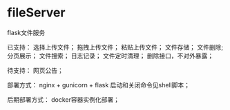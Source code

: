 # fileServer
flask文件服务

已支持：
选择上传文件；
拖拽上传文件；
粘贴上传文件；
文件存储；
文件删除;
分页展示；
文件搜索；
日志记录；
文件定时清理；
删除接口，不对外暴露；

待支持：
网页公告；

部署方式：
nginx + gunicorn + flask
启动和关闭命令见shell脚本；

后期部署方式：
docker容器实例化部署；
